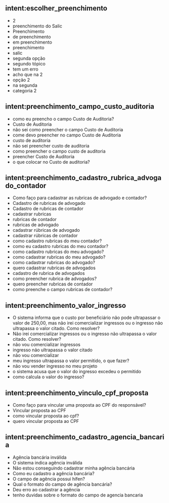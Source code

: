 ## intent:escolher_preenchimento
- 2
- preenchimento do Salic
- Preenchimento
- de preenchimento
- em preenchimento
- preenchimento
- salic
- segunda opção
- segundo tópico
- tem um erro
- acho que na 2
- opção 2
- na segunda
- categoria 2

## intent:preenchimento_campo_custo_auditoria
- como eu preencho o campo Custo de Auditoria?
- Custo de Auditoria
- não sei como preencher o campo Custo de Auditoria
- come devo preencher no campo Custo de Auditoria
- custo de auditoria
- não sei preencher custo de auditoria
- como preencher o campo custo de auditoria
- preencher Custo de Auditoria
- o que colocar no Custo de auditoria?

## intent:preenchimento_cadastro_rubrica_advogado_contador
- Como faço para cadastrar as rubricas de advogado e contador?
- Cadastro de rubricas de advogado
- Cadastro de rubricas de contador
- cadastrar rubricas
- rubricas de contador
- rubricas de advogado
- cadastrar rúbricas de advogado
- cadastrar rúbricas de contador
- como cadastro rubricas do meu contador?
- como eu cadastro rubricas do meu contador?
- como cadastro rubricas do meu advogado?
- como cadastrar rubricas do meu advogado?
- como cadastrar rubricas do advogado?
- quero cadastrar rubricas de advogados 
- cadastro de rubrica de advogados
- como preencher rubrica de advogados?
- quero preencher rubricas de contador
- como preenche o campo rubricas de contador?

## intent:preenchimento_valor_ingresso
- O sistema informa que o custo por beneficiário não pode ultrapassar o valor de 250,00, mas não irei comercializar ingressos ou o ingresso não ultrapassa o valor citado. Como resolver?
- Não irei comercializar ingressos ou o ingresso não ultrapassa o valor citado. Como resolver?
- não vou comercializar ingressos
- ingresso não ultrapassa o valor citado
- não vou comercializar
- meu ingresso ultrapassa o valor permitido, o que fazer?
- não vou vender ingresso no meu projeto
- o sistema acusa que o valor do ingresso excedeu o permitido
- como calcula o valor do ingresso?

## intent:preenchimento_vinculo_cpf_proposta
- Como faço para vincular uma proposta ao CPF do responsável?
- Vincular proposta ao CPF
- como vincular proposta ao cpf?
- quero vincular proposta ao CPF

## intent:preenchimento_cadastro_agencia_bancaria
- Agência bancária inválida
- O sistema indica agência inválida
- Não estou conseguindo cadastrar minha agência bancária
- Como eu cadastro a agência bancária?
- O campo de agência possui hífen?
- Qual o formato do campo de agência bancária?
- Deu erro ao cadastrar a agência
- tenho duvidas sobre o formato do campo de agencia bancaria
